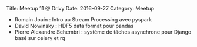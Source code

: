 Title: Meetup 11 @ Drivy
Date: 2016-09-27
Category: Meetup

- Romain Jouin : Intro au Stream Processing avec pyspark
- David Nowinsky : HDF5 data format pour pandas
- Pierre Alexandre Schembri : système de tâches asynchrone pour Django basé sur celery et rq